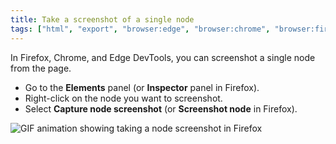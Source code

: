 ```yaml
---
title: Take a screenshot of a single node
tags: ["html", "export", "browser:edge", "browser:chrome", "browser:firefox"]
---
```

In Firefox, Chrome, and Edge DevTools, you can screenshot a single node from the page.

* Go to the **Elements** panel (or **Inspector** panel in Firefox).
* Right-click on the node you want to screenshot.
* Select **Capture node screenshot** (or **Screenshot node** in Firefox).

![GIF animation showing taking a node screenshot in Firefox](/assets/img/node-screenshot.gif)
